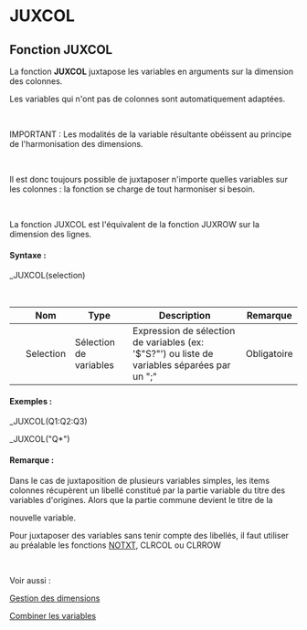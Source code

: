 # JUXCOL

## Fonction JUXCOL

La fonction **JUXCOL** juxtapose les variables en arguments sur la dimension des colonnes.

Les variables qui n'ont pas de colonnes sont automatiquement adaptées.&nbsp;

&nbsp;

IMPORTANT : Les modalités de la variable résultante obéissent au principe de l'harmonisation des dimensions.

&nbsp;

Il est donc toujours possible de juxtaposer n'importe quelles variables sur les colonnes : la fonction se charge de tout harmoniser si besoin.

&nbsp;

La fonction JUXCOL est l'équivalent de la fonction JUXROW sur la dimension des lignes.

#### Syntaxe :&nbsp;

\_JUXCOL(selection)

&nbsp;

| &nbsp; | **Nom** |**Type**|**Description**|**Remarque** |
| --- | --- | --- | --- | --- |
| &nbsp; | Selection | Sélection de variables | Expression de sélection de variables (ex: '$"S?"') ou liste de variables séparées par un ";" | Obligatoire |


#### Exemples :

\_JUXCOL(Q1:Q2:Q3)

\_JUXCOL("Q\*")

#### Remarque :

Dans le cas de juxtaposition de plusieurs variables simples, les items colonnes récupèrent un libellé constitué par la partie variable du titre des variables d'origines. Alors que la partie commune devient le titre de la&nbsp;

nouvelle variable.

Pour juxtaposer des variables sans tenir compte des libellés, il faut utiliser au préalable les fonctions [NOTXT](<NOTXT1.md>), CLRCOL ou CLRROW

&nbsp;

Voir aussi :&nbsp;

[Gestion des dimensions](<Gererlesdimensionsdesvariables1.md>)

[Combiner les variables](<Combinerlesvariables1.md>)